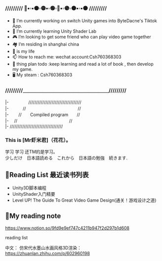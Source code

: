 ### ///////// 🔴▪▫▪🟠▫🟡▪▫🟢▫🔵▪▫🟣▫🟤▪▫▪⚫ /////////

- 🔭 I’m currently working on switch Unity games into ByteDacne's Tiktok App.
-  🌱 I’m currently learning Unity Shader Lab
-   🎮 I’m looking to get some friend who can play video game together
-    🏘  I’m residing in shanghai china
-    🏐  is my life 
-    📫 How to reach me: wechat account:Csh760368303
-    📅 thing plan todo :keep learning and read a lot of book , then develop my game. 
-    🖥  My steam : Csh760368303
### /////////＿＿＿＿＿＿＿＿＿＿＿＿＿＿＿＿＿///////// 

|- 　 　　　//////////////////////////////////\
|-  　　　//　　　　　　　　　　　　//\
|-  　　//　　Compiled program　　//\
|-  　//　　　　　　　　　　　　//\
|-  //////////////////////////////////


### This is [Mr虾米君]（花花）。 
学习 学习 还TM的是学习。  
少しだけ　日本語読める　これから　日本語の勉強　続きます.

## 📕Reading List 最近读书列表
- Unity3D脚本编程
- UnityShader入门精要
- Level UP! The Guide To Great Video Game Design(通关！游戏设计之道)

## 📄My reading note
https://www.notion.so/9fd9e9ef747c4211b947f2d297b1d608

reading list

中文：
仿宋代水墨山水画风格3D渲染： https://zhuanlan.zhihu.com/p/602960198



<!--
**csh760368303/csh760368303** is a ✨ _special_ ✨ repository because its `README.md` (this file) appears on your GitHub profile.




Here are some ideas to get you started:

- 🔭 I’m currently working on ...
- 🌱 I’m currently learning ...
- 👯 I’m looking to collaborate on ...
- 🤔 I’m looking for help with ...
- 💬 Ask me about ...
- 📫 How to reach me: ...
- 😄 Pronouns: ...
- ⚡ Fun fact: ...
-->
